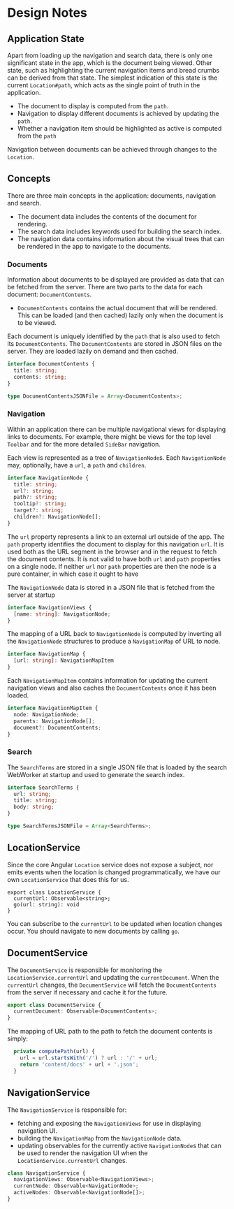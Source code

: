 # Design Notes

## Application State

Apart from loading up the navigation and search data, there is only one significant state in the app, which is the document being viewed.
Other state, such as highlighting the current navigation items and bread crumbs can be derived from that state.
The simplest indication of this state is the current `Location#path`, which acts as the single point of truth in the application.

* The document to display is computed from the `path`.
* Navigation to display different documents is achieved by updating the `path`.
* Whether a navigation item should be highlighted as active is computed from the `path`

Navigation between documents can be achieved through changes to the `Location`.

## Concepts

There are three main concepts in the application: documents, navigation and search.

* The document data includes the contents of the document for rendering.
* The search data includes keywords used for building the search index.
* The navigation data contains information about the visual trees that can be rendered in the app to navigate to the documents.

### Documents

Information about documents to be displayed are provided as data that can be fetched from the server.
There are two parts to the data for each document: `DocumentContents`.

* `DocumentContents` contains the actual document that will be rendered. This can be loaded (and then cached) lazily only when the document is to be viewed.

Each document is uniquely identified by the `path` that is also used to fetch its `DocumentContents`.
The `DocumentContents` are stored in JSON files on the server. They are loaded lazily on demand and then cached.

```ts
interface DocumentContents {
  title: string;
  contents: string;
}

type DocumentContentsJSONFile = Array<DocumentContents>;
```

### Navigation

Within an application there can be multiple navigational views for displaying links to documents.
For example, there might be views for the top level `Toolbar` and for the more detailed `SideBar` navigation.

Each view is represented as a tree of `NavigationNode`s. Each `NavigationNode` may, optionally, have a `url`, a `path` and `children`.

```ts
interface NavigationNode {
  title: string;
  url?: string;
  path?: string;
  tooltip?: string;
  target?: string;
  children?: NavigationNode[];
}
```

The `url` property represents a link to an external url outside of the app.
The `path` property identifies the document to display for this navigation `url`. It is used both as the URL segment in the browser and in the request to fetch the document contents.
It is not valid to have both `url` and `path` properties on a single node.
If neither `url` nor `path` properties are then the node is a pure container, in which case it ought to have

The `NavigationNode` data is stored in a JSON file that is fetched from the server at startup

```ts
interface NavigationViews {
  [name: string]: NavigationNode;
}
```

The mapping of a URL back to `NavigationNode` is computed by inverting all the `NavigationNode` structures to produce a `NavigationMap` of URL to node.

```ts
interface NavigationMap {
  [url: string]: NavigationMapItem
}
```

Each `NavigationMapItem` contains information for updating the current navigation views and also caches the `DocumentContents` once it has been loaded.

```ts
interface NavigationMapItem {
  node: NavigationNode;
  parents: NavigationNode[];
  document?: DocumentContents;
}
```



### Search

The `SearchTerms` are stored in a single JSON file that is loaded by the search WebWorker at startup and used to generate the search index.

```ts
interface SearchTerms {
  url: string;
  title: string;
  body: string;
}

type SearchTermsJSONFile = Array<SearchTerms>;
```

## LocationService

Since the core Angular `Location` service does not expose a subject, nor emits events when the location is changed programmatically,
we have our own `LocationService` that does this for us.

```
export class LocationService {
  currentUrl: Observable<string>;
  go(url: string): void
}
```

You can subscribe to the `currentUrl` to be updated when location changes occur.
You should navigate to new documents by calling `go`.

## DocumentService

The `DocumentService` is responsible for monitoring the `LocationService.currentUrl` and updating the `currentDocument`.
When the `currentUrl` changes, the `DocumentService` will fetch the `DocumentContents` from the server if necessary and cache it for the future.

```ts
export class DocumentService {
  currentDocument: Observable<DocumentContents>;
}
```

The mapping of URL path to the path to fetch the document contents is simply:

```ts
  private computePath(url) {
    url = url.startsWith('/') ? url : '/' + url;
    return 'content/docs' + url + '.json';
  }
```

## NavigationService

The `NavigationService` is responsible for:

* fetching and exposing the `NavigationViews` for use in displaying navigation UI.
* building the `NavigationMap` from the `NavigationNode` data.
* updating observables for the currently active `NavigationNode`s that can be used to render the navigation UI
  when the `LocationService.currentUrl` changes.


```ts
class NavigationService {
  navigationViews: Observable<NavigationViews>;
  currentNode: Observable<NavigationNode>;
  activeNodes: Observable<NavigationNode[]>;
}
```

